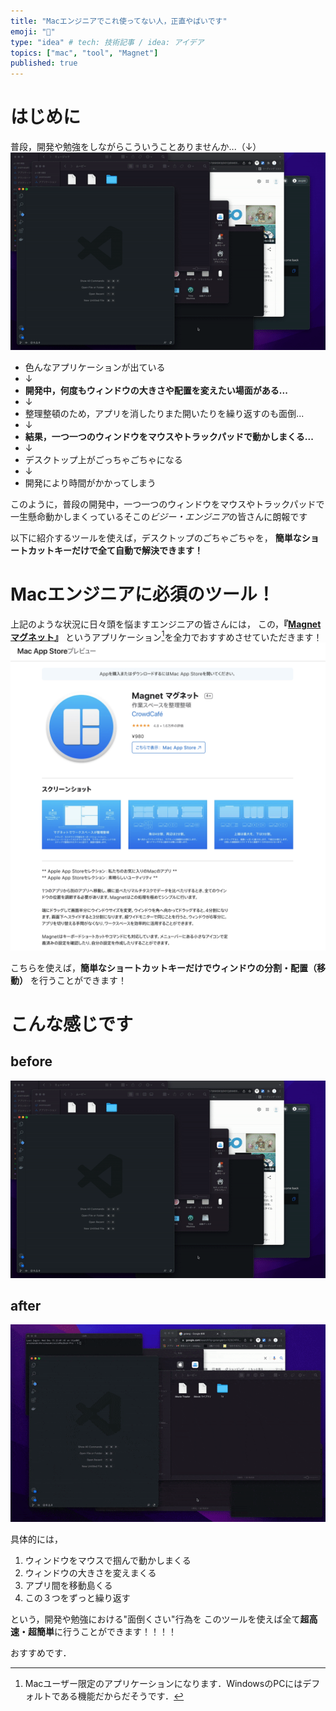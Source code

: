 ```yaml
---
title: "Macエンジニアでこれ使ってない人，正直やばいです"
emoji: "🐙"
type: "idea" # tech: 技術記事 / idea: アイデア
topics: ["mac", "tool", "Magnet"]
published: true
---
```


# はじめに
普段，開発や勉強をしながらこういうことありませんか...（↓）
![GIF画像](/images/magnet-01/before_desktop.gif)

 - 色んなアプリケーションが出ている 
 - ↓
 - **開発中，何度もウィンドウの大きさや配置を変えたい場面がある...**
 - ↓ 
 - 整理整頓のため，アプリを消したりまた開いたりを繰り返すのも面倒... 
 - ↓ 
 - **結果，一つ一つのウィンドウをマウスやトラックパッドで動かしまくる...** 
 - ↓ 
 - デスクトップ上がごっちゃごちゃになる 
 - ↓ 
 - 開発により時間がかかってしまう


このように，普段の開発中，一つ一つのウィンドウをマウスやトラックパッドで一生懸命動かしまくっているそこの*ビジー・エンジニア*の皆さんに朗報です

以下に紹介するツールを使えば，デスクトップのごちゃごちゃを，
**簡単なショートカットキーだけで全て自動で解決できます！**


# Macエンジニアに必須のツール！
上記のような状況に日々頭を悩ますエンジニアの皆さんには，
この，**『[**Magnet マグネット**](https://apps.apple.com/jp/app/magnet-%E3%83%9E%E3%82%B0%E3%83%8D%E3%83%83%E3%83%88/id441258766?mt=12)』** というアプリケーション[^1]を全力でおすすめさせていただきます！
![Magnet画像](/images/magnet-01/magnet.png)

こちらを使えば，**簡単なショートカットキーだけでウィンドウの分割・配置（移動）** を行うことができます！


# こんな感じです
## before
![GIF画像](/images/magnet-01/before.gif)
## after
![GIF画像](/images/magnet-01/after.gif)

具体的には，
1. ウィンドウをマウスで掴んで動かしまくる
2. ウィンドウの大きさを変えまくる
3. アプリ間を移動島くる
4. この３つをずっと繰り返す

という，開発や勉強における"面倒くさい"行為を
このツールを使えば全て**超高速・超簡単**に行うことができます！！！！

おすすめです．

[^1]: Macユーザー限定のアプリケーションになります．WindowsのPCにはデフォルトである機能だからだそうです．
